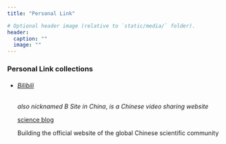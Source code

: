 ```yaml
---
title: "Personal Link"

# Optional header image (relative to `static/media/` folder).
header:
  caption: ""
  image: ""
---
```


### Personal Link collections

- ###### [Bilibili](https://space.bilibili.com/320619371) 

  *also* *nicknamed* *B* *Site* *in* *China*, *is* *a* *Chinese* *video* *sharing* *website*

  [science blog](http://blog.sciencenet.cn/home.php?mod=space&uid=3465931)

  Building the official website of the global Chinese scientific community
  

  

  

  
  
  
